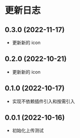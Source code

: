 # 更新日志

## 0.3.0 (2022-11-17)

- 更新新的 icon

## 0.2.0 (2022-10-21)

- 更新新的 icon

## 0.1.0 (2022-10-17)

- 实现不依赖插件引入和按需引入

## 0.0.1 (2022-10-16)

- 初始化上传测试
